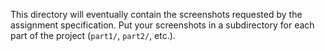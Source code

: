 This directory will eventually contain the screenshots requested by the
assignment specification. Put your screenshots in a subdirectory for each part
of the project (`part1/`, `part2/`, etc.).
